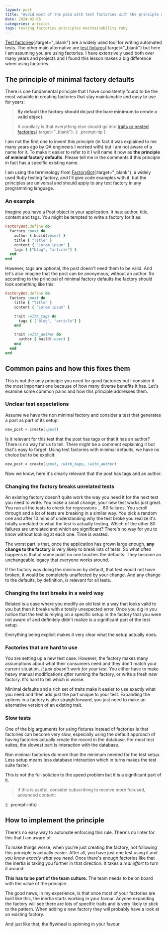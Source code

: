 ```yaml
---
layout: post
title: "Avoid most of the pain with test factories with the principle of minimal defaults"
date: 2024-02-06
categories: articles
tags: testing factories principles maintainability ruby
---
```


[Test factories](https://thoughtbot.com/blog/why-factories){:target="\_blank"} are a widely used tool for writing automated tests. The other main alternative are [test fixtures](https://guides.rubyonrails.org/testing.html#the-low-down-on-fixtures){:target="\_blank"} but here I am assuming you are using factories. I have extensively used both over many years and projects and I found this lesson makes a big difference when using factories.

## The principle of minimal factory defaults

There is one fundamental principle that I have consistently found to be the most valuable in creating factories that stay maintainable and easy to use for years:

> **By default the factory should do just the bare minimum to create a valid object.**
>
> A corollary is that  everything else should go into [traits or nested factories](https://www.codewithjason.com/factory-bot-traits-vs-nested-factories/){:target="\_blank"}.
{: .prompt-tip }

I am not the first one to invent this principle (in fact it was explained to me many years ago by QA engineers I worked with) but I am not aware of a name for it. To make it easier to refer to it I will name it now as **the principle of minimal factory defaults**. Please tell me in the comments if this principle in fact has a specific existing name.

I am using the terminology from [FactoryBot](https://thoughtbot.github.io/factory_bot/){:target="\_blank"}, a widely used Ruby testing factory, and I'll give code examples with it, but the principles are universal and should apply to any test factory in any programming language.

### An example

Imagine you have a Post object in your application. It has: author, title, content and tags. You might be tempted to write a factory for it as:

```ruby
FactoryBot.define do
  factory :post do
    author { build(:user) }
    title { "Title" }
    content { "Lorem ipsum" }
    tags { ["blog", "article"] }
  end
end
```

However, tags are optional, the post doesn't need them to be valid. And let's also imagine that the post can be anonymous, without an author. So according to the principal of minimal factory defaults the factory should look something like this:

```ruby
FactoryBot.define do
  factory :post do
    title { "Title" }
    content { "Lorem ipsum" }

    trait :with_tags do
      tags { ["blog", "article"] }
    end

    trait :with_author do
      author { build(:user) }
    end
  end
end
```

## Common pains and how this fixes them

This is not the only principle you need for good factories but I consider it the most important one because of how many diverse benefits it has.
Let's examine some common pains and how this principle addresses them.

### Unclear test expectations

Assume we have the non minimal factory and consider a test that generates a post as part of its setup:
```ruby
new_post = create(:post)
```
Is it relevant for this test that the post has tags or that it has an author? There is no way for us to tell. There might be a comment explaining it but that's easy to forget. Using test factories with minimal defaults, we have no choice but to be explicit:
```ruby
new_post = create(:post, :with_tags, :with_author)
```
Now we know, here it's clearly relevant that the post has tags and an author.
### Changing the factory breaks unrelated tests

An existing factory doesn't quite work the way you need it for the next test you need to write. You make a small change, your new test works just great. You run all the tests to check for regressions ... 80 failures. You scroll through and a lot of tests are breaking in a similar way. You pick a random one and after 10 mins of understanding why the test broke you realize it's totally unrelated to what the test is actually testing. Which of the other 80 failures are unrelated and which are significant? There's no way for you to know without looking at each one. Time is wasted.

The worst part is that, once the application has grown large enough, **any change to the factory** is very likely to break lots of tests. So what often happens is that at some point no one touches the defaults. They become an unchangeable legacy that everyone works around.

If the factory was doing the minimum by default, that test would not have broken, it would be completely unaffected by your change. And any change to the defaults, by definition, is relevant for all tests.

### Changing the test breaks in a weird way

Related is a case where you modify an old test in a way that looks valid to you but then it breaks with a totally unexpected error. Once you dig in you notice that the test is relying on a specific setup in the factory that you were not aware of and definitely didn't realize is a significant part of the test setup.

Everything being explicit makes it very clear what the setup actually does.

### Factories that are hard to use

You are setting up a new test case. However, the factory makes many assumptions about what their consumers need and they don't match your current situation. *It just doesn't work for your test*. You either have to make heavy manual modifications *after* running the factory, or write a fresh *new* factory. It's hard to tell which is worse.

Minimal defaults and a rich set of traits make it easier to use exactly what you need and then add just the part unique to your test. Expanding the options in a factory is also straightforward, you just need to make an alternative version of an existing trait.

### Slow tests

One of the big arguments for using fixtures instead of factories is that factories can become very slow, especially using the default approach of having factories actually create the record in the database. For most test suites, the slowest part is interaction with the database.

Non minimal factories do more than the minimum needed for the test setup. Less setup means less database interaction which in turns makes the test suite faster.

This is not the full solution to the speed problem but it is a significant part of it.

> If this is useful, consider subscribing to receive more focused, advanced content:
> <script async data-uid="eee193b17b" src="https://thoughtful-producer-2834.ck.page/eee193b17b/index.js"></script>
{: .prompt-info}

## How to implement the principle

There's no easy way to automate enforcing this rule. There's no linter for this that I am aware of.

To make things worse, when you're just creating the factory, not following this principle is actually easier. After all, you have just one test using it and *you know exactly what you need*. Once there's enough factories like that the inertia is taking you further in that direction. It takes a *real effort* to turn it around.

**This has to be part of the team culture.** The team needs to be on board with the value of the principle.

The good news, in my experience, is that once most of your factories are built like this, the inertia starts working in your favour. Anyone expanding the factory will see there are lots of specific traits and is very likely to stick to the pattern. When adding a new factory they will probably have a look at an existing factory.

And just like that, the flywheel is spinning in your favour.
